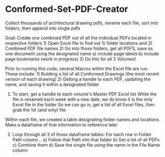 # Conformed-Set-PDF-Creator
Collect thousands of architectural drawing pdfs, rename each file, sort into folders, then append into single pdfs

Goal:  Create one combined PDF out of all the individual PDFs located in respective folders
       1) Open Excel file to find out 1) folder locations and 2) Combined PDF file names
       2) Go into those folders, get all PDFS, save as one document using the designated name
           a) include page labels
           b) include page bookmarks (work in progress)
       3) Do this for all 3 Volumes!

Prior to running this code, several Macros within the Excel file are run.  These include:
       1) Building a list of all Conformed Drawings (the most recent version of each drawing)
       2) Getting a handle to each PDF, updating the name, and saving it within a designated folder

1)  To start, get a handle to each volume's Master PDF Excel list
       While the file is renamed each week with a new date, we do know it is the only Excel file in the folder
       So we can go in, get a list of all Excel files, then grab the 1st (and only) file

Within each file, we created a table designating folder names and locations.
       Make a dataframe of that information to reference later

2) Loop through all 3 of those dataframe tables:  For each row in Folder Path column...
       a) Follow that Path into that folder
       b) Get a list of all PDFs
       c) Combine them
       d) Save the single file using the name in the File Name column
